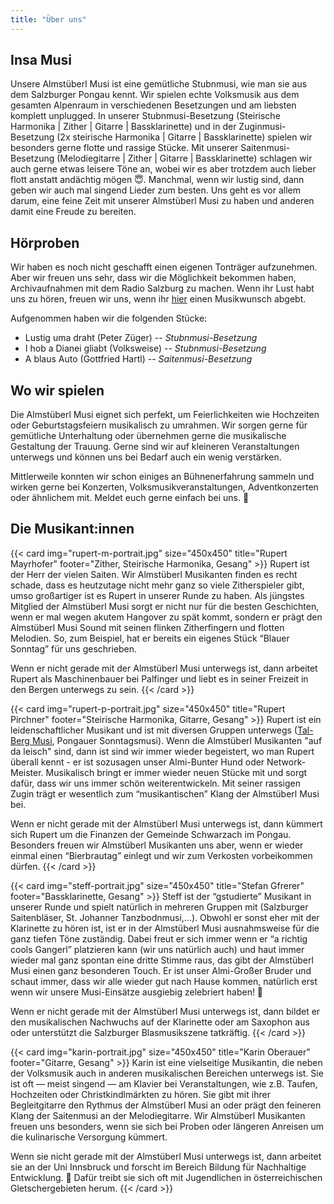 ```yaml
---
title: "Über uns"
---
```


## Insa Musi
Unsere Almstüberl Musi ist eine gemütliche Stubnmusi, wie man sie aus dem Salzburger Pongau kennt. Wir spielen echte Volksmusik aus dem gesamten Alpenraum in verschiedenen Besetzungen und am liebsten komplett unplugged. In unserer Stubnmusi-Besetzung (Steirische Harmonika | Zither | Gitarre | Bassklarinette) und in der Zuginmusi-Besetzung (2x steirische Harmonika | Gitarre | Bassklarinette) spielen wir besonders gerne flotte und rassige Stücke. Mit unserer Saitenmusi-Besetzung (Melodiegitarre | Zither | Gitarre | Bassklarinette) schlagen wir auch gerne etwas leisere Töne an, wobei wir es aber trotzdem auch lieber flott anstatt andächtig mögen 😇. Manchmal, wenn wir lustig sind, dann geben wir auch mal singend Lieder zum besten. 
Uns geht es vor allem darum, eine feine Zeit mit unserer Almstüberl Musi zu haben und anderen damit eine Freude zu bereiten.

## Hörproben
Wir haben es noch nicht geschafft einen eigenen Tonträger aufzunehmen. Aber wir freuen uns sehr, dass wir die Möglichkeit bekommen haben, Archivaufnahmen mit dem Radio Salzburg zu machen. 
Wenn ihr Lust habt uns zu hören, freuen wir uns, wenn ihr [hier](https://kontakt.orf.at/oesterreich/salzburg/salzburg-formular116.html) einen Musikwunsch abgebt. 

Aufgenommen haben wir die folgenden Stücke: 
- Lustig uma draht (Peter Züger) -- *Stubnmusi-Besetzung*
- I hob a Dianei gliabt (Volksweise) -- *Stubnmusi-Besetzung*
- A blaus Auto (Gottfried Hartl) -- *Saitenmusi-Besetzung*

## Wo wir spielen
Die Almstüberl Musi eignet sich perfekt, um Feierlichkeiten wie Hochzeiten oder Geburtstagsfeiern musikalisch zu umrahmen. Wir sorgen gerne für gemütliche Unterhaltung oder übernehmen gerne die musikalische Gestaltung der Trauung. 
Gerne sind wir auf kleineren Veranstaltungen unterwegs und können uns bei Bedarf auch ein wenig verstärken. 

Mittlerweile konnten wir schon einiges an Bühnenerfahrung sammeln und wirken gerne bei Konzerten, Volksmusikveranstaltungen, Adventkonzerten oder ähnlichem mit. Meldet euch gerne einfach bei uns. 🙂

## Die Musikant:innen

{{< card img="rupert-m-portrait.jpg" size="450x450" title="Rupert Mayrhofer" footer="Zither, Steirische Harmonika, Gesang" >}}
Rupert ist der Herr der vielen Saiten. Wir Almstüberl Musikanten finden es recht schade, dass es heutzutage nicht mehr ganz so viele Zitherspieler gibt, umso großartiger ist es Rupert in unserer Runde zu haben. Als jüngstes Mitglied der Almstüberl Musi sorgt er nicht nur für die besten Geschichten, wenn er mal wegen akutem Hangover zu spät kommt, sondern er prägt den Almstüberl Musi Sound mit seinen flinken Zitherfingern und flotten Melodien. So, zum Beispiel, hat er bereits ein eigenes Stück “Blauer Sonntag” für uns geschrieben. 

Wenn er nicht gerade mit der Almstüberl Musi unterwegs ist, dann arbeitet Rupert als Maschinenbauer bei Palfinger und liebt es in seiner Freizeit in den Bergen unterwegs zu sein.
{{< /card  >}}

{{< card img="rupert-p-portrait.jpg" size="450x450" title="Rupert Pirchner" footer="Steirische Harmonika, Gitarre, Gesang" >}}
Rupert ist ein leidenschaftlicher Musikant und ist mit diversen Gruppen unterwegs ([Tal-Berg Musi](https://www.talbergmusi.at/), Pongauer Sonntagsmusi). Wenn die Almstüberl Musikanten "auf da leisch" sind, dann ist sind wir immer wieder begeistert, wo man Rupert überall kennt - er ist sozusagen unser Almi-Bunter Hund oder Network-Meister. Musikalisch bringt er immer wieder neuen Stücke mit und sorgt dafür, dass wir uns immer schön weiterentwickeln. Mit seiner rassigen Zugin trägt er wesentlich zum “musikantischen” Klang der Almstüberl Musi bei.

Wenn er nicht gerade mit der Almstüberl Musi unterwegs ist, dann kümmert sich Rupert um die Finanzen der Gemeinde Schwarzach im Pongau. Besonders freuen wir Almstüberl Musikanten uns aber, wenn er wieder einmal einen “Bierbrautag” einlegt und wir zum Verkosten vorbeikommen dürfen. 
{{< /card  >}}

{{< card img="steff-portrait.jpg" size="450x450" title="Stefan Gfrerer" footer="Bassklarinette, Gesang" >}}
Steff ist der “gstudierte” Musikant in unserer Runde und spielt natürlich in mehreren Gruppen mit (Salzburger Saitenbläser, St. Johanner Tanzbodnmusi,...). Obwohl er sonst eher mit der Klarinette zu hören ist, ist er in der Almstüberl Musi ausnahmsweise für die ganz tiefen Töne zuständig. Dabei freut er sich immer wenn er “a richtig cools Gangerl” platzieren kann (wir uns natürlich auch) und haut immer wieder mal ganz spontan eine dritte Stimme raus, das gibt der Almstüberl Musi einen ganz besonderen Touch. Er ist unser Almi-Großer Bruder und schaut immer, dass wir alle wieder gut nach Hause kommen, natürlich erst wenn wir unsere Musi-Einsätze ausgiebig zelebriert haben! 🥳

Wenn er nicht gerade mit der Almstüberl Musi unterwegs ist, dann bildet er den musikalischen Nachwuchs auf der Klarinette oder am Saxophon aus oder unterstützt die Salzburger Blasmusikszene tatkräftig.
{{< /card  >}}

{{< card img="karin-portrait.jpg" size="450x450" title="Karin Oberauer" footer="Gitarre, Gesang" >}}
Karin ist eine vielseitige Musikantin, die neben der Volksmusik auch in anderen musikalischen Bereichen unterwegs ist. Sie ist oft — meist singend — am Klavier bei Veranstaltungen, wie z.B. Taufen, Hochzeiten oder Christkindlmärkten zu hören. Sie gibt mit ihrer Begleitgitarre den Rythmus der Almstüberl Musi an oder prägt den feineren Klang der Saitenmusi an der Melodiegitarre. Wir Almstüberl Musikanten freuen uns besonders, wenn sie sich bei Proben oder längeren Anreisen um die kulinarische Versorgung kümmert.

Wenn sie nicht gerade mit der Almstüberl Musi unterwegs ist, dann arbeitet sie an der Uni Innsbruck und forscht im Bereich Bildung für Nachhaltige Entwicklung. 🧐 Dafür treibt sie sich oft mit Jugendlichen in österreichischen Gletschergebieten herum. 
{{< /card  >}}